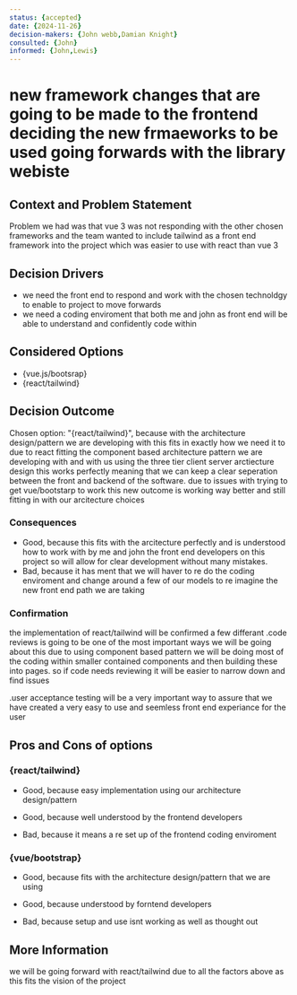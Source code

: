 ```yaml
---
status: {accepted} 
date: {2024-11-26}
decision-makers: {John webb,Damian Knight}
consulted: {John}
informed: {John,Lewis}
---
```


# new framework changes that are going to be made to the frontend deciding the new frmaeworks to be used going forwards with the library webiste

## Context and Problem Statement

Problem we had was that vue 3 was not responding with the other chosen frameworks and the team wanted to include tailwind as a front end framework into the project which was easier to use with react than vue 3


## Decision Drivers

* we need the front end to respond and work with the chosen technoldgy to enable to project to move forwards 
* we need a coding enviroment that both me and john as front end will be able to understand and confidently code within
  

## Considered Options

* {vue.js/bootsrap}
* {react/tailwind}

## Decision Outcome

Chosen option: "{react/tailwind}", because with the architecture design/pattern we are developing with this fits in exactly how we need it to due to react fitting the component based architecture pattern we are developing with and with us using the three tier client server arctiecture design this works perfectly meaning that we can keep a clear seperation between the front and backend of the software. due to issues with trying to get vue/bootstarp to work this new outcome is working way better and still fitting in with our arcitecture choices


### Consequences

* Good, because this fits with the arcitecture perfectly and is understood how to work with by me and john the front end developers on this project so will allow for clear development without many mistakes.
* Bad, because it has ment that we will haver to re do the coding enviroment and change around a few of our models to re imagine the new front end path we are taking


### Confirmation

the implementation of react/tailwind will be confirmed a few differant 
.code reviews is going to be one of the most important ways we will be going about this due to using component based pattern we will be doing most of the coding within smaller contained components and then building these into pages. so if code needs reviewing it will be easier to narrow down and find issues 

.user acceptance testing will be a very important way to assure that we have created a very easy to use and seemless front end experiance for the user 

## Pros and Cons of options 

### {react/tailwind}

* Good, because easy implementation using our architecture design/pattern
* Good, because well understood by the frontend developers

* Bad, because it means a re set up of the frontend coding enviroment

### {vue/bootstrap}

* Good, because fits with the architecture design/pattern that we are using
* Good, because understood by forntend developers 
  
* Bad, because setup and use isnt working as well as thought out



## More Information

we will be going forward with react/tailwind due to all the factors above as this fits the vision of the project
